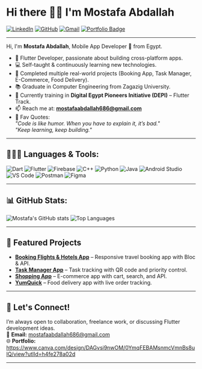 # Hi there 👋🏻 I'm Mostafa Abdallah

[![LinkedIn](https://img.shields.io/badge/LinkedIn-Profile-blue?logo=linkedin)](https://www.linkedin.com/in/moustafa-abdallah/)
[![GitHub](https://img.shields.io/badge/GitHub-Profile-black?logo=github)](https://github.com/MostafaAbdallaH686)
[![Gmail](https://img.shields.io/badge/Gmail-Contact-red?logo=gmail)](mailto:mostafaabdallah686@gmail.com)
[![Portfolio Badge](https://img.shields.io/badge/-Portfolio-orange?style=flat&logo=canva&logoColor=white)](https://www.canva.com/design/DAGvsi9nwOM/0YmqFEBAMsnmcVmnBs8uIQ/view?utmId=h4fe278a02d)


---

Hi, I'm **Mostafa Abdallah**, Mobile App Developer 🚀 from Egypt.

- 🐳 Flutter Developer, passionate about building cross-platform apps.
- 💻 Self-taught & continuously learning new technologies.
- 📱 Completed multiple real-world projects (Booking App, Task Manager, E-Commerce, Food Delivery).
- 📚 Graduate in Computer Engineering from Zagazig University.
- 🌱 Currently training in **Digital Egypt Pioneers Initiative (DEPI)** – Flutter Track.
- 📫 Reach me at: **mostafaabdallah686@gmail.com**
- 💎 Fav Quotes:  
  *"Code is like humor. When you have to explain it, it’s bad."*  
  *"Keep learning, keep building."*

---

## 👨🏻‍💻 Languages & Tools:
![Dart](https://img.shields.io/badge/Dart-0175C2?logo=dart&logoColor=white)
![Flutter](https://img.shields.io/badge/Flutter-02569B?logo=flutter&logoColor=white)
![Firebase](https://img.shields.io/badge/Firebase-FFCA28?logo=firebase&logoColor=black)
![C++](https://img.shields.io/badge/C++-00599C?logo=c%2B%2B&logoColor=white)
![Python](https://img.shields.io/badge/Python-3776AB?logo=python&logoColor=white)
![Java](https://img.shields.io/badge/Java-007396?logo=java&logoColor=white)
![Android Studio](https://img.shields.io/badge/Android%20Studio-3DDC84?logo=android-studio&logoColor=white)
![VS Code](https://img.shields.io/badge/VS%20Code-007ACC?logo=visual-studio-code&logoColor=white)
![Postman](https://img.shields.io/badge/Postman-FF6C37?logo=postman&logoColor=white)
![Figma](https://img.shields.io/badge/Figma-F24E1E?logo=figma&logoColor=white)

---

## 📊 GitHub Stats:
![Mostafa's GitHub stats](https://github-readme-stats.vercel.app/api?username=MostafaAbdallaH686&show_icons=true&theme=tokyonight)
![Top Languages](https://github-readme-stats.vercel.app/api/top-langs/?username=MostafaAbdallaH686&layout=compact&theme=tokyonight)

---

## 📂 Featured Projects
- **[Booking Flights & Hotels App](https://github.com/MostafaAbdallaH686)** – Responsive travel booking app with Bloc & API.
- **[Task Manager App](https://github.com/MostafaAbdallaH686)** – Task tracking with QR code and priority control.
- **[Shopping App](https://github.com/MostafaAbdallaH686)** – E-commerce app with cart, search, and API.
- **[YumQuick](https://github.com/MostafaAbdallaH686)** – Food delivery app with live order tracking.

---

## 🤝 Let's Connect!
I’m always open to collaboration, freelance work, or discussing Flutter development ideas.  
💌 **Email:** mostafaabdallah686@gmail.com  
🌐 **Portfolio:** https://www.canva.com/design/DAGvsi9nwOM/0YmqFEBAMsnmcVmnBs8uIQ/view?utlId=h4fe278a02d

---
